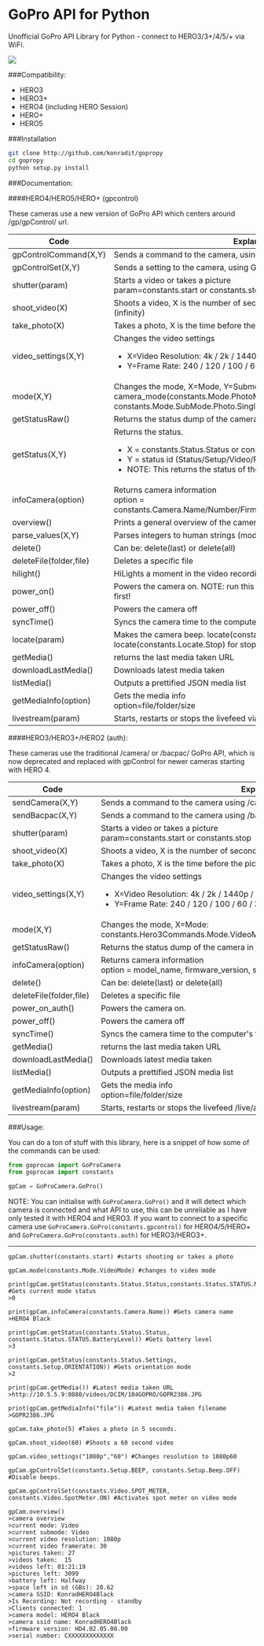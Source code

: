 # GoPro API for Python 

Unofficial GoPro API Library for Python - connect to HERO3/3+/4/5/+ via WiFi.

![](http://i.imgur.com/kA0Rf1b.png)


###Compatibility:

- HERO3
- HERO3+
- HERO4 (including HERO Session)
- HERO+
- HERO5

###Installation

```bash
git clone http://github.com/konradit/gopropy
cd gopropy
python setup.py install
```

###Documentation:

####HERO4/HERO5/HERO+ (gpcontrol)

These cameras use a new version of GoPro API which centers around /gp/gpControl/ url.

| Code | Explanation |
|------|-------------|
|     gpControlCommand(X,Y) | Sends a command to the camera, using GoPro constants |
|     gpControlSet(X,Y) | Sends a setting to the camera, using GoPro constants |
|     shutter(param) | Starts a video or takes a picture<br>param=constants.start or constants.stop |
|     shoot_video(X) | Shoots a video, X is the number of seconds the video will be, default 0, (infinity) |
|     take_photo(X) | Takes a photo, X is the time before the picture is taken. Default 0. |
|     video_settings(X,Y) | Changes the video settings<br><ul><li>X=Video Resolution: 4k / 2k / 1440p / 1080p / 960p / 480p</li><li>Y=Frame Rate: 240 / 120 / 100 / 60 / 30 / 24
|     mode(X,Y) | Changes the mode, X=Mode, Y=Submode (default is 0). Example: camera_mode(constants.Mode.PhotoMode, constants.Mode.SubMode.Photo.Single) |
|     getStatusRaw() | Returns the status dump of the camera in json |
|     getStatus(X,Y) | Returns the status. <br><ul><li>X = constants.Status.Status or constants.Status.Settings</li><li>Y = status id (Status/Setup/Video/Photo/MultiShot).</li><li>NOTE: This returns the status of the camera as an integer.</li></ul>|
|     infoCamera(option) | Returns camera information<br>option = constants.Camera.Name/Number/Firmware/SerialNumber/SSID/MacAddress
|     overview() | Prints a general overview of the camera status.
|     parse_values(X,Y) | Parses integers to human strings (mode/sub_mode/rem_space/etc...)
|     delete() | Can be: delete(last) or delete(all) |
|     deleteFile(folder,file) | Deletes a specific file |
|     hilight() | HiLights a moment in the video recording |
|     power_on() | Powers the camera on. NOTE: run this to put your H4 Session into app mode first! |
|     power_off() | Powers the camera off |
|     syncTime() | Syncs the camera time to the computer's time |
|     locate(param) | Makes the camera beep. locate(constants.Locate.Start) for start and locate(constants.Locate.Stop) for stop. |
|     getMedia() | returns the last media taken URL |
|     downloadLastMedia() | Downloads latest media taken |
|     listMedia() | Outputs a prettified JSON media list |
|     getMediaInfo(option) | Gets the media info<br>option=file/folder/size |
|     livestream(param) | Starts, restarts or stops the livefeed via UDP. |

####HERO3/HERO3+/HERO2 (auth):

These cameras use the traditional /camera/ or /bacpac/ GoPro API, which is now deprecated and replaced with gpControl for newer cameras starting with HERO 4.

| Code | Explanation |
|------|-------------|
|     sendCamera(X,Y) | Sends a command to the camera using /camera/. Use constants.Hero3Commands. |
|     sendBacpac(X,Y) | Sends a command to the camera using /bacpac/. Use constants.Hero3Commands. |
|     shutter(param) | Starts a video or takes a picture<br>param=constants.start or constants.stop |
|     shoot_video(X) | Shoots a video, X is the number of seconds the video will be, default 0, (infinity) |
|     take_photo(X) | Takes a photo, X is the time before the picture is taken. Default 0. |
|     video_settings(X,Y) | Changes the video settings<br><ul><li>X=Video Resolution: 4k / 2k / 1440p / 1080p / 960p / 480p</li><li>Y=Frame Rate: 240 / 120 / 100 / 60 / 30 / 24
|     mode(X,Y) | Changes the mode, X=Mode: constants.Hero3Commands.Mode.VideoMode/PhotoMode/BurstMode/TimeLapseMode |
|     getStatusRaw() | Returns the status dump of the camera in json |
|     infoCamera(option) | Returns camera information<br>option = model_name, firmware_version, ssid
|     delete() | Can be: delete(last) or delete(all) |
|     deleteFile(folder,file) | Deletes a specific file |
|     power_on_auth() | Powers the camera on. |
|     power_off() | Powers the camera off |
|     syncTime() | Syncs the camera time to the computer's time |
|     getMedia() | returns the last media taken URL |
|     downloadLastMedia() | Downloads latest media taken |
|     listMedia() | Outputs a prettified JSON media list |
|     getMediaInfo(option) | Gets the media info<br>option=file/folder/size |
|     livestream(param) | Starts, restarts or stops the livefeed /live/amba.m3u8 |

###Usage:

You can do a ton of stuff with this library, here is a snippet of how some of the commands can be used:

```python
from goprocam import GoProCamera
from goprocam import constants

gpCam = GoProCamera.GoPro()
```

NOTE: You can initialise with ```GoProCamera.GoPro()``` and it will detect which camera is connected and what API to use, this can be unreliable as I have only tested it with HERO4 and HERO3. If you want to connect to a specific camera use ```GoProCamera.GoPro(constants.gpcontrol)``` for HERO4/5/HERO+ and ```GoProCamera.GoPro(constants.auth)``` for HERO3/HERO3+.

---

```
gpCam.shutter(constants.start) #starts shooting or takes a photo

gpCam.mode(constants.Mode.VideoMode) #changes to video mode

print(gpCam.getStatus(constants.Status.Status,constants.Status.STATUS.Mode)) #Gets current mode status
>0

print(gpCam.infoCamera(constants.Camera.Name)) #Gets camera name
>HERO4 Black

print(gpCam.getStatus(constants.Status.Status, constants.Status.STATUS.BatteryLevel)) #Gets battery level
>3

print(gpCam.getStatus(constants.Status.Settings, constants.Setup.ORIENTATION)) #Gets orientation mode
>2

print(gpCam.getMedia()) #Latest media taken URL
>http://10.5.5.9:8080/videos/DCIM/104GOPRO/GOPR2386.JPG

print(gpCam.getMediaInfo("file")) #Latest media taken filename
>GOPR2386.JPG

gpCam.take_photo(5) #Takes a photo in 5 seconds.

gpCam.shoot_video(60) #Shoots a 60 second video

gpCam.video_settings("1080p","60") #Changes resolution to 1080p60

gpCam.gpControlSet(constants.Setup.BEEP, constants.Setup.Beep.OFF) #Disable beeps.

gpCam.gpControlSet(constants.Video.SPOT_METER, constants.Video.SpotMeter.ON) #Activates spot meter on video mode

gpCam.overview()
>camera overview
>current mode: Video
>current submode: Video
>current video resolution: 1080p
>current video framerate: 30
>pictures taken: 27
>videos taken:  15
>videos left: 01:21:19
>pictures left: 3099
>battery left: Halfway
>space left in sd (GBs): 20.62
>camera SSID: KonradHERO4Black
>Is Recording: Not recording - standby
>Clients connected: 1
>camera model: HERO4 Black
>camera ssid name: KonradHERO4Black
>firmware version: HD4.02.05.00.00
>serial number: CXXXXXXXXXXXXX


```

